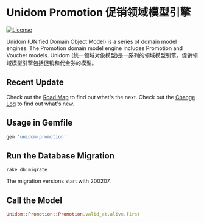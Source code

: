 # Unidom Promotion 促销领域模型引擎

[![License](https://img.shields.io/badge/license-MIT-green.svg)](http://opensource.org/licenses/MIT)

Unidom (UNIfied Domain Object Model) is a series of domain model engines. The Promotion domain model engine includes Promotion and Voucher models.
Unidom (统一领域对象模型)是一系列的领域模型引擎。促销领域模型引擎包括促销和代金券的模型。

## Recent Update
Check out the [Road Map](ROADMAP.md) to find out what's the next.
Check out the [Change Log](CHANGELOG.md) to find out what's new.

## Usage in Gemfile
```ruby
gem 'unidom-promotion'
```

## Run the Database Migration
```shell
rake db:migrate
```
The migration versions start with 200207.

## Call the Model
```ruby
Unidom::Promotion::Promotion.valid_at.alive.first
```
